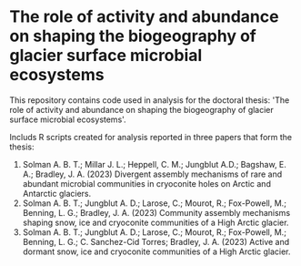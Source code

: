# The role of activity and abundance on shaping the biogeography of glacier surface microbial ecosystems

This repository contains code used in analysis for the doctoral thesis: 'The role of activity and abundance on shaping the biogeography of glacier surface microbial ecosystems'. 

Includs R scripts created for analysis reported in three papers that form the thesis:

1. Solman A. B. T.; Millar J. L.; Heppell, C. M.; Jungblut A.D.; Bagshaw, E. A.; Bradley, J. A. (2023) Divergent assembly mechanisms of rare and abundant microbial communities in cryoconite holes on Arctic and Antarctic glaciers.
2. Solman A. B. T.; Jungblut A. D.; Larose, C.; Mourot, R.; Fox-Powell, M.; Benning, L. G.; Bradley, J. A. (2023) Community assembly mechanisms shaping snow, ice and cryoconite communities of a High Arctic glacier.
3. Solman A. B. T.; Jungblut A. D.; Larose, C.; Mourot, R.; Fox-Powell, M.; Benning, L. G.; C. Sanchez-Cid Torres; Bradley, J. A. (2023) Active and dormant snow, ice and cryoconite communities of a High Arctic glacier. 








